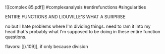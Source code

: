 ![[complex 85.pdf]] #complexanalysis #entirefunctions #singularities

ENTIRE FUNCTIONS AND LIOUVILLE'S WHAT A SURPRISE

no but I hate problems where I'm dividing things. need to ram it into my head that's probably what I'm supposed to be doing in these entire function questions.

flavors: [[r.109]], if only because division